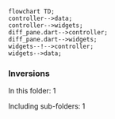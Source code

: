 <!---
Generated by https://github.com/polina-c/layerlens
Dependencies that create loops (inversions) are marked with `!`.
-->

```mermaid
flowchart TD;
controller-->data;
controller-->widgets;
diff_pane.dart-->controller;
diff_pane.dart-->widgets;
widgets--!-->controller;
widgets-->data;
```

### Inversions
In this folder: 1

Including sub-folders: 1

